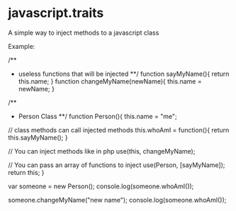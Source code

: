 javascript.traits
=================

A simple way to inject methods to a javascript class

Example:

/**
 * useless functions that will be injected
 **/
function sayMyName(){
  return this.name;
}
function changeMyName(newName){
  this.name = newName;
}

/**
 * Person Class
 **/
function Person(){
  this.name = "me";

// class methods can call injected methods
  this.whoAmI = function(){ return this.sayMyName(); }

// You can inject methods like in php
  use(this, changeMyName);

// You can pass an array of functions to inject
  use(Person, [sayMyName]);
  return this;
}

var someone = new Person();
console.log(someone.whoAmI());

someone.changeMyName("new name");
console.log(someone.whoAmI());
